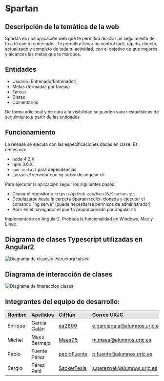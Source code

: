 # Spartan

## Descripción de la temática de la web
Spartan es una aplicación web que te permitirá realizar un seguimiento de tú a tú con tu entrenador. Te permitirá llevar un control fácil, rápido, directo, actualizado y completo de toda tu actividad, con el objetivo de que mejores y alcances las metas que te marques.

## Entidades

- Usuario (Entrenado/Entrenador)
- Metas (formadas por tareas)
- Tareas
- Dietas 
- Comentarios

De forma adicional y de cara a la visibilidad se pueden sacar estadisticas de seguimiento a partir de las entidades

## Funcionamiento
La release se ejecuta con las especificaciones dadas en clase. Es necesario:
- node 4.2.X
- npm 3.6.X
- `npm install` para dependencias
- Lanzar el servidor con `ng serve` de angular cli

Para ejecutar la aplicacipn seguir los siguientes pasos:
- Clonar el repositorio `https://github.com/Maes95/Spartan.git` 
- Desplazarse hasta la carpeta Spartan recién clonada y ejecutar el comando "ng serve" (puede necesitarse permisos de administrador)
- Abrir en el navegador el puerto proporcionado por angular cli

Implementado en Angular2. Probada la funcionalidad en Windows, Mac y Linux.

## Diagrama de clases Typescript utilizadas en Angular2
![Diagrama de clases y estructura básica](Diagramas/SpartanClases.png)

## Diagrama de interacción de clases
![Diagrama de interaccion clases](Diagramas/SpartanDiagram.png)

## Integrantes del equipo de desarrollo:

<!-- Tabla -->
<table cellspacing="0">
  <tr  style="background-color: #E3E3E3;">
    <td> <b>Nombre</b> </td>
    <td> <b>Apellidos</b> </td>
    <td> <b>GitHub</b> </td>
	  <td> <b>Correo URJC</b> </td>
  </tr>
  <tr style="background-color: #FFFFFF;">
    <td> Enrique </td>
    <td> García Galán </td>
    <td> <a href="https://github.com/ea2809">  ea2809 </a></td>
	  <td> <a href="mailto:e.garciagala@alumnos.urjc.es"> e.garciagala@alumnos.urjc.es</a></td>
  </tr>
    <td> Michel </td>
    <td> Maes Bermejo </td>
    <td> <a href="https://github.com/Maes95">  Maes95 </a></td>
	  <td> <a href="mailto:m.maes@alumnos.urjc.es"> m.maes@alumnos.urjc.es</a></td>
  </tr>
    <td> Pablo </td>
    <td> Fuente Pérez </td>
    <td> <a href="https://github.com/pabloFuente">  pabloFuente </a></td>
	  <td> <a href="mailto:p.fuente@alumnos.urjc.es"> p.fuente@alumnos.urjc.es</a></td>
  </tr>
    <td> Sergio </td>
    <td> Pérez Peló </td>
    <td> <a href="https://github.com/SackerTesla">  SackerTesla </a></td>
	  <td> <a href="mailto:s.perezpel@alumnos.urjc.es"> s.perezpel@alumnos.urjc.es</a></td>
  </tr>
</table>
<!-- Fin tabla -->
